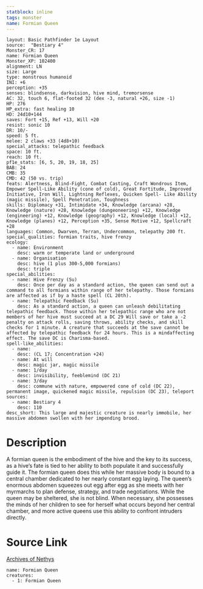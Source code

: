 ```yaml
---
statblock: inline
tags: monster
name: Formian Queen
---
```

```statblock
layout: Basic Pathfinder 1e Layout
source:  "Bestiary 4"
Monster_CR: 17
name: Formian Queen
Monster_XP: 102400
alignment: LN
size: Large
type: monstrous humanoid
INI: +6
perception: +35
senses: blindsense, darkvision, hive mind, tremorsense
AC: 32, touch 6, flat-footed 32 (dex -3, natural +26, size -1)
HP: 276
HP_extra: fast healing 10
HD: 24d10+144
saves: Fort +15, Ref +13, Will +20
resist: sonic 10
DR: 10/-
speed: 5 ft.
melee: 2 claws +33 (4d8+10)
special_attacks: telepathic feedback
space: 10 ft.
reach: 10 ft.
pf1e_stats: [6, 5, 20, 19, 18, 25]
BAB: 24
CMB: 35
CMD: 42 (50 vs. trip)
feats: Alertness, Blind-Fight, Combat Casting, Craft Wondrous Item, Empower Spell-Like Ability (cone of cold), Great Fortitude, Improved Initiative, Iron Will, Lightning Reflexes, Quicken Spell- Like Ability (magic missile), Spell Penetration, Toughness
skills: Diplomacy +31, Intimidate +34, Knowledge (arcana) +28, Knowledge (nature) +28, Knowledge (dungeoneering) +12, Knowledge (engineering) +12, Knowledge (geography) +12, Knowledge (local) +12, Knowledge (planes) +12, Perception +35, Sense Motive +12, Spellcraft +28
languages: Common, Dwarven, Terran, Undercommon, telepathy 200 ft.
special_qualities: formian traits, hive frenzy
ecology:
  - name: Environment
    desc: warm or temperate land or underground
  - name: Organisation
    desc: hive (1 plus 300-5,000 formians)
    desc: triple
special_abilities:
  - name: Hive Frenzy (Su)
    desc: Once per day as a standard action, the queen can send out a command to all formians within range of her telepathy. Those formians are affected as if by a haste spell (CL 20th).
  - name: Telepathic Feedback (Su)
    desc: As a standard action, a queen can unleash debilitating telepathic feedback. Those within her telepathic range who are not members of her hive must succeed at a DC 29 Will save or take a -2 penalty on attack rolls, saving throws, ability checks, and skill checks for 1 minute. A creature that succeeds at the save cannot be affected by telepathic feedback for 24 hours. This is a mindaffecting effect. The save DC is Charisma-based.
spell-like_abilities:
  - name:
    desc: (CL 17; Concentration +24)
  - name: At will
    desc: magic jar, magic missile
  - name: 1/day
    desc: invisibility, feeblemind (DC 21)
  - name: 3/day
    desc: commune with nature, empowered cone of cold (DC 22), permanent image, quickened magic missile, repulsion (DC 23), teleport
sources:
  - name: Bestiary 4
    desc: 110
desc_short: This large and majestic creature is nearly immobile, her massive abdomen swollen with her impending brood.
```
# Description
A formian queen is the embodiment of the hive and the key to its success, as a hive’s fate is tied to her ability to both populate it and successfully guide it. The formian queen does this while her massive body is bound to a central chamber dedicated to her nearly constant egg laying. The queen’s enormous abdomen squeezes out egg after egg as she meets with her myrmarchs to plan defense, strategy, and trade negotiations. While the queen may be sheltered, she is not blind. When necessary, she possesses the minds of her children to see for herself what occurs beyond her central chamber, and more active queens use this ability to confront intruders directly.
# Source Link
[Archives of Nethys](https://aonprd.com/MonsterDisplay.aspx?ItemName=Formian%20Queen)
```encounter-table
name: Formian Queen
creatures:
  - 1: Formian Queen
```
